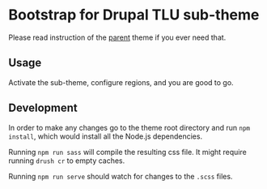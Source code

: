 # Bootstrap for Drupal TLU sub-theme

Please read instruction of the [parent](https://www.drupal.org/project/bfd) theme if you ever need that.

## Usage

Activate the sub-theme, configure regions, and you are good to go.

## Development

In order to make any changes go to the theme root directory and run `npm install`, which would install all the Node.js
dependencies.

Running `npm run sass` will compile the resulting css file. It might require running `drush cr` to empty caches.

Running `npm run serve` should watch for changes to the `.scss` files.
